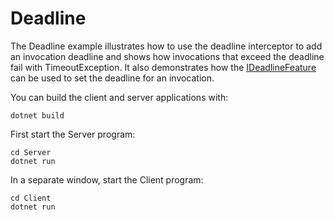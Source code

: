 # Deadline

The Deadline example illustrates how to use the deadline interceptor to add an invocation deadline and shows
how invocations that exceed the deadline fail with TimeoutException. It also demonstrates how the [IDeadlineFeature]
can be used to set the deadline for an invocation.

You can build the client and server applications with:

``` shell
dotnet build
```

First start the Server program:

```shell
cd Server
dotnet run
```

In a separate window, start the Client program:

```shell
cd Client
dotnet run
```

[IDeadlineFeature]: https://docs.icerpc.dev/api/csharp/api/IceRpc.Features.IDeadlineFeature.html
